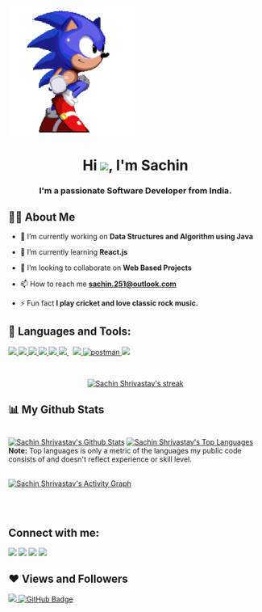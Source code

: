 <div style="position: relative;top: 0; left: 0;">
    <img  border="0" width="50%" height="auto" src="https://github.com/Sachin-251/Sachin-251/blob/main/3F3F.gif" height="175px"/>
</div>

    
<h1 align="center">Hi <img src="https://raw.githubusercontent.com/MartinHeinz/MartinHeinz/master/wave.gif" width="30px">, I'm Sachin</h1>
<h3 align="center">I'm a passionate Software Developer from India.</h3>


## 🙋‍♂️ About Me

- 🔭 I’m currently working on **Data Structures and Algorithm using Java**

- 🌱 I’m currently learning **React.js**

- 👯 I’m looking to collaborate on **Web Based Projects**

- 📫 How to reach me **sachin.251@outlook.com**

- ⚡ Fun fact **I play cricket and love classic rock music.**

## 🚀 Languages and Tools:

<p align="left"> 
    <a href="https://www.java.com" target="_blank"> <img src="https://img.icons8.com/color/48/000000/java-coffee-cup-logo.png"/> </a>
    <a href="https://www.w3.org/html/" target="_blank"> <img src="https://img.icons8.com/color/48/000000/html-5.png"/> </a> 
    <a href="https://www.w3schools.com/css/" target="_blank"> <img src="https://img.icons8.com/color/48/000000/css3.png"/> </a> 
    <a href="https://getbootstrap.com" target="_blank"> <img src="https://img.icons8.com/color/48/000000/bootstrap.png"/> </a> 
    <a href="https://www.python.org" target="_blank"> <img src="https://img.icons8.com/color/48/000000/python.png"/> </a> 
    <a style="padding-right:8px;" href="https://www.mysql.com/" target="_blank"> <img src="https://img.icons8.com/fluent/50/000000/mysql-logo.png"/> </a>
    <a href="https://firebase.google.com/" target="_blank"> <img src="https://img.icons8.com/color/48/000000/firebase.png"/> </a> 
    <a href="https://postman.com" target="_blank"> <img src="https://www.vectorlogo.zone/logos/getpostman/getpostman-icon.svg" alt="postman" width="45" height="45"/> </a>   
    <a href="https://git-scm.com/" target="_blank"> <img src="https://img.icons8.com/color/48/000000/git.png"/> </a> 
</p>

<br/>

<p align="center">
    <a href="https://github.com/Sachin-251/github-readme-streak-stats">
        <img title="🔥 Get streak stats for your profile at git.io/streak-stats" alt="Sachin Shrivastav's streak" src="https://github-readme-streak-stats.herokuapp.com/?user=Sachin-251&theme=black-ice&hide_border=true&stroke=0000&background=060A0CD0"/>
    </a>
</p>

## 📊 My Github Stats

  <br/>
    <a href="https://github.com/Sachin-251/github-readme-stats"><img alt="Sachin Shrivastav's Github Stats" src="https://github-readme-stats.vercel.app/api?username=Sachin-251&show_icons=true&count_private=true&theme=react&hide_border=true&bg_color=0D1117" /></a>
  <a href="https://github.com/Sachin-251/github-readme-stats"><img alt="Sachin Shrivastav's Top Languages" src="https://github-readme-stats.vercel.app/api/top-langs/?username=Sachin-251&langs_count=8&count_private=true&layout=compact&theme=react&hide_border=true&bg_color=0D1117" /></a>
  <br/>
  <b>Note:</b> Top languages is only a metric of the languages my public code consists of and doesn't reflect experience or skill level.


<br/>
<br/>

<a href="https://github.com/Sachin-251/github-readme-activity-graph"><img alt="Sachin Shrivastav's Activity Graph" src="https://activity-graph.herokuapp.com/graph?username=Sachin-251&bg_color=0D1117&color=5BCDEC&line=5BCDEC&point=FFFFFF&hide_border=true" /></a>

<br/>
<br/>

## Connect with me:
<p align="left">

<a href = "https://www.linkedin.com/in/sachin-shrivastava/"><img src="https://img.icons8.com/fluent/48/000000/linkedin.png"/></a>
<a href = "https://twitter.com/sachin_251"><img src="https://img.icons8.com/fluent/48/000000/twitter.png"/></a>
<a href = "https://www.instagram.com/sachin_251/"><img src="https://img.icons8.com/fluent/48/000000/instagram-new.png"/></a>
<a href = "https://www.youtube.com/channel/UC2brmQyd1kXuf9rrIX3X4YA"><img src="https://img.icons8.com/color/48/000000/youtube-play.png"/></a>

</p>

## ❤ Views and Followers
<a href="https://github.com/Meghna-DAS/github-profile-views-counter">
    <img src="https://komarev.com/ghpvc/?username=Sachin-251">
</a>
<a href="https://github.com/Sachin-251?tab=followers"><img src="https://img.shields.io/github/followers/Sachin-251?label=Followers&style=social" alt="GitHub Badge"></a>
